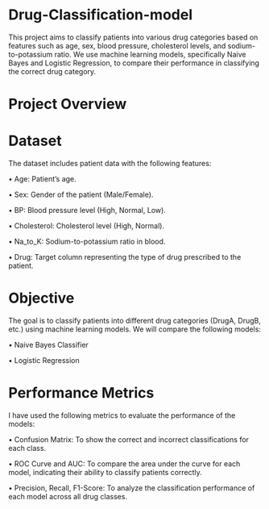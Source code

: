 # Drug-Classification-model

This project aims to classify patients into various drug categories based on features such as age, sex, blood pressure, cholesterol levels, and sodium-to-potassium ratio. We use machine learning models, specifically Naive Bayes and Logistic Regression, to compare their performance in classifying the correct drug category.

# Project Overview

# Dataset

The dataset includes patient data with the following features:

•	Age: Patient’s age. 

•	Sex: Gender of the patient (Male/Female). 

•	BP: Blood pressure level (High, Normal, Low). 

•	Cholesterol: Cholesterol level (High, Normal). 

•	Na_to_K: Sodium-to-potassium ratio in blood. 

•	Drug: Target column representing the type of drug prescribed to the patient.

# Objective

The goal is to classify patients into different drug categories (DrugA, DrugB, etc.) using machine learning models. We will compare the following models:

•	Naive Bayes Classifier 

•	Logistic Regression


# Performance Metrics

I have used the following metrics to evaluate the performance of the models:

•	Confusion Matrix: To show the correct and incorrect classifications for each class.

•	ROC Curve and AUC: To compare the area under the curve for each model, indicating their ability to classify patients correctly. 

•	Precision, Recall, F1-Score: To analyze the classification performance of each model across all drug classes.
